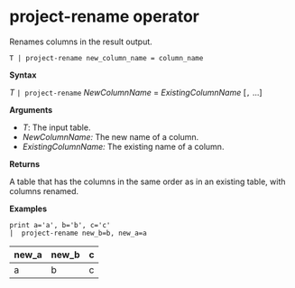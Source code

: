 # project-rename operator

Renames columns in the result output.

<!-- csl -->
```
T | project-rename new_column_name = column_name
```

**Syntax**

*T* `| project-rename` *NewColumnName* = *ExistingColumnName* [`,` ...]

**Arguments**

* *T*: The input table.
* *NewColumnName:* The new name of a column. 
* *ExistingColumnName:* The existing name of a column. 

**Returns**

A table that has the columns in the same order as in an existing table, with columns renamed.


**Examples**

<!-- csl: https://help.kusto.windows.net/Samples -->
```
print a='a', b='b', c='c'
|  project-rename new_b=b, new_a=a
```

|new_a|new_b|c|
|---|---|---|
|a|b|c|
